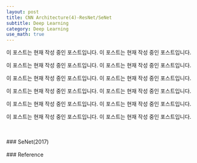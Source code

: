 ```yaml
---
layout: post
title: CNN Architecture(4)-ResNet/SeNet
subtitle: Deep Learning
category: Deep Learning
use_math: true
---
```


이 포스트는 현재 작성 중인 포스트입니다. 이 포스트는 현재 작성 중인 포스트입니다.

이 포스트는 현재 작성 중인 포스트입니다. 이 포스트는 현재 작성 중인 포스트입니다.

이 포스트는 현재 작성 중인 포스트입니다. 이 포스트는 현재 작성 중인 포스트입니다.

이 포스트는 현재 작성 중인 포스트입니다. 이 포스트는 현재 작성 중인 포스트입니다.

이 포스트는 현재 작성 중인 포스트입니다. 이 포스트는 현재 작성 중인 포스트입니다.

이 포스트는 현재 작성 중인 포스트입니다. 이 포스트는 현재 작성 중인 포스트입니다.

<br>
<br>
### SeNet(2017)

<br>
<br>
### Reference
